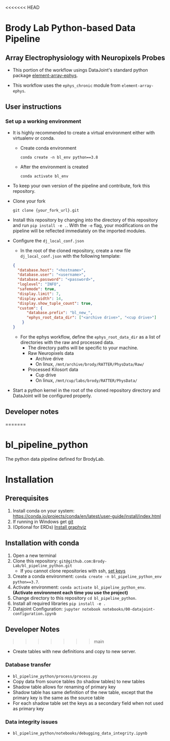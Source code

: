 <<<<<<< HEAD
# Brody Lab Python-based Data Pipeline

## Array Electrophysiology with Neuropixels Probes

+ This portion of the workflow usings DataJoint's standard python package 
[element-array-ephys](https://github.com/datajoint/element-array-ephys).

+ This workflow uses the `ephys_chronic` module from `element-array-ephys`.

## User instructions
### Set up a working environment

+ It is highly recommended to create a virtual environment either with 
virtualenv or conda.
  + Create conda environment
    ```
    conda create -n bl_env python==3.8
    ```
  + After the environment is created
    ```
    conda activate bl_env
    ```

+ To keep your own version of the pipeline and contribute, fork this repository.

+ Clone your fork
  ```
  git clone {your_fork_url}.git
  ```

+ Install this repository by changing into the directory of this repository and
 run `pip install -e .`.  With the `-e` flag, your modifications on the pipeline 
 will be reflected immediately on the imported modules.

+ Configure the `dj_local_conf.json`
  + In the root of the cloned repository, create a new file `dj_local_conf.json` 
  with the following template:

  ```json
  {
    "database.host": "<hostname>",
    "database.user": "<username>",
    "database.password": "<password>",
    "loglevel": "INFO",
    "safemode": true,
    "display.limit": 7,
    "display.width": 14,
    "display.show_tuple_count": true,
    "custom": {
        "database.prefix": "bl_new_",
        "ephys_root_data_dir": ["<archive drive>", "<cup drive>"]
      }
  }
  ```

  + For the ephys workflow, define the `ephys_root_data_dir` as a list of 
  directories with the raw and processed data.
    + The directory paths will be specific to your machine.
    + Raw Neuropixels data
      + Archive drive
      + On linux, `/mnt/archive/brody/RATTER/PhysData/Raw/`
    + Processed Kilosort data
      + Cup drive
      + On linux, `/mnt/cup/labs/brody/RATTER/PhysData/`

+ Start a python kernel in the root of the cloned repository directory and 
DataJoint will be configured properly.

## Developer notes

=======
# bl_pipeline_python

The python data pipeline defined for BrodyLab.

# Installation

## Prerequisites

1. Install conda on your system:  https://conda.io/projects/conda/en/latest/user-guide/install/index.html
2. If running in Windows get [git](https://gitforwindows.org/)
3. (Optional for ERDs) [Install graphviz](https://graphviz.org/download/)

## Installation with conda

1. Open a new terminal 
2. Clone this repository: `git@github.com:Brody-Lab/bl_pipeline_python.git`
    - If you cannot clone repositories with ssh, [set keys](https://docs.github.com/en/authentication/connecting-to-github-with-ssh/generating-a-new-ssh-key-and-adding-it-to-the-ssh-agent)
3. Create a conda environment: `conda create -n bl_pipeline_python_env python==3.7`.
4. Activate environment: `conda activate bl_pipeline_python_env`.   **(Activate environment each time you use the project)**
5. Change directory to this repository `cd bl_pipeline_python`.
6. Install all required libraries `pip install -e .`
7. Datajoint Configuration: `jupyter notebook notebooks/00-datajoint-configuration.ipynb` 


## Developer Notes
>>>>>>> main
+ Create tables with new definitions and copy to new server.

### Database transfer
+ `bl_pipeline_python/process/process.py`
+ Copy data from source tables (to shadow tables) to new tables
+ Shadow table allows for renaming of primary key
+ Shadow table has same definition of the new table, except that the primary key
 is the same as the source table
+ For each shadow table set the keys as a secondary field when not used as 
primary key

### Data integrity issues
+ `bl_pipeline_python/notebooks/debugging_data_integrity.ipynb`

